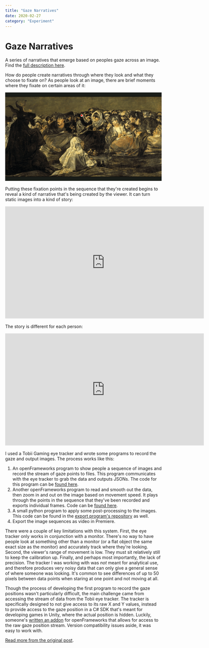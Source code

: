 ```yaml
---
title: "Gaze Narratives"
date: 2020-02-27
category: "Experiment"
---
```


# Gaze Narratives 
    
A series of narratives that emerge based on peoples gaze across an image. Find the [full description here](https://courses.ideate.cmu.edu/60-461/s2020/cbromsandrew-cmu-edu/02/27/typology-of-fixation-narratives/). 

How do people create narratives through where they look and what they choose to fixate on? As people look at an image, there are brief moments where they fixate on certain areas of it:

![](/static/images/gaze-narratives/debug.gif)

Putting these fixation points in the sequence that they're created begins to reveal a kind of narrative that's being created by the viewer. It can turn static images into a kind of story:

<iframe src="https://player.vimeo.com/video/394094607" width="640" height="360" frameborder="0" allowfullscreen="allowfullscreen"></iframe>

The story is different for each person:

<iframe src="https://player.vimeo.com/video/394094721" width="640" height="360" frameborder="0" allowfullscreen="allowfullscreen"></iframe>

I used a Tobii Gaming eye tracker and wrote some programs to record the gaze and output images. The process works like this:
<ol>
    <li>An openFrameworks program to show people a sequence of images and record the stream of gaze points to files. This program communicates with the eye tracker to grab the data and outputs JSONs. The code for this program can be <a href="https://github.com/cbroms/of-eye-tracker">found here</a>.</li>
    <li>Another openFrameworks program to read and smooth out the data, then zoom in and out on the image based on movement speed. It plays through the points in the sequence that they've been recorded and exports individual frames. Code can be <a href="https://github.com/cbroms/of-eye-tracker-output">found here</a>.</li>
    <li>A small python program to apply some post-processing to the images. This code can be found in the <a href="https://github.com/cbroms/of-eye-tracker-output">export program's repository</a> as well.</li>
    <li>Export the image sequences as video in Premiere.</li>
</ol>

There were a couple of key limitations with this system. First, the eye tracker only works in conjunction with a monitor. There's no way to have people look at something other than a monitor (or a flat object the same exact size as the monitor) and accurately track where they're looking. Second, the viewer's range of movement is low. They must sit relatively still to keep the calibration up. Finally, and perhaps most importantly, the lack of precision. The tracker I was working with was <em>not</em> meant for analytical use, and therefore produces very noisy data that can only give a general sense of where someone was looking. It's common to see differences of up to 50 pixels between data points when staring at one point and not moving at all.

Though the process of developing the first program to record the gaze positions wasn't particularly difficult, the main challenge came from accessing the stream of data from the Tobii eye tracker. The tracker is  specifically designed to not give access to its raw X and Y values, instead to provide access to the gaze position in a C# SDK that's meant for developing games in Unity, where the actual position is hidden. Luckily, someone's <a href="https://github.com/TatsuyaOGth/ofxTobiiEyeX">written an addon</a> for openFrameworks that allows for access to the raw gaze position stream. Version compatibility issues aside, it was easy to work with.

[Read more from the original post](https://courses.ideate.cmu.edu/60-461/s2020/cbromsandrew-cmu-edu/02/27/typology-of-fixation-narratives/). 
